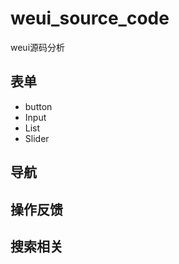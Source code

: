 # weui_source_code
weui源码分析

## 表单
  - button
  - Input
  - List
  - Slider

## 导航

## 操作反馈

## 搜索相关
